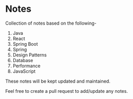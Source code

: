 # Notes
Collection of notes based on the following-
1. Java
2. React
3. Spring Boot
4. Spring
5. Design Patterns
6. Database
7. Performance
8. JavaScript

These notes will be kept updated and maintained.

Feel free to create a pull request to add/update any notes.

